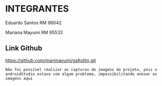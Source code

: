 # INTEGRANTES
Eduardo Santos RM 96042

Mariana Mayumi RM 95533

## Link Github

https://github.com/marimayumi/gsKotlin.git

````
Não foi possível realizar as capturas de imagens do projeto, pois o androidStudio estava com algum problema, impossibilitando anexar as imagens aqui
````
